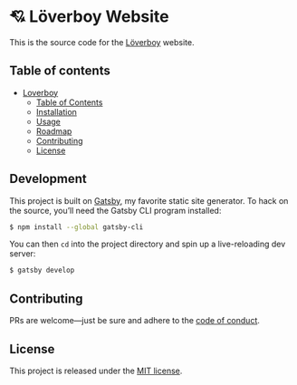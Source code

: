 # 💘 Löverboy Website

This is the source code for the [Löverboy](https://github.com/ngscheurich/loverboy) website.

## Table of contents

* [Loverboy](#-loverboy)
  * [Table of Contents](#table-of-contents)
  * [Installation](#installation)
  * [Usage](#usage)
  * [Roadmap](#roadmap)
  * [Contributing](#contributing)
  * [License](#license)

## Development

This project is built on [Gatsby](https://www.gatsbyjs.org/), my favorite static site generator.
To hack on the source, you’ll need the Gatsby CLI program installed:

```sh
$ npm install --global gatsby-cli
```

You can then `cd` into the project directory and spin up a live-reloading dev server:

```sh
$ gatsby develop
```

## Contributing

PRs are welcome—just be sure and adhere to the
[code of conduct](https://github.com/ngscheurich/loverboy-rocks/blob/master/CODE_OF_CONDUCT.md).

## License

This project is released under the [MIT license](https://github.com/ngscheurich/loverboy-rocks/blob/master/LICENSE).
